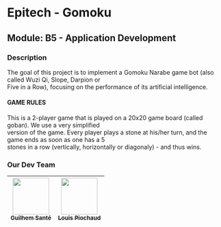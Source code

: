 # Epitech - Gomoku
## Module: B5 - Application Development

### Description
The goal of this project is to implement a Gomoku Narabe game bot (also called Wuzi Qi, Slope, Darpion or  
Five in a Row), focusing on the performance of its artificial intelligence.

#### GAME RULES
This is a 2-player game that is played on a 20x20 game board (called goban). We use a very simplified  
version of the game. Every player plays a stone at his/her turn, and the game ends as soon as one has a 5  
stones in a row (vertically, horizontally or diagonaly) - and thus wins.

### Our Dev Team

| [<img src="https://github.com/Guilhem-Sante.png?size=85" width=85><br><sub>Guilhem Santé</sub>](https://github.com/Guilhem-Sante) | [<img src="https://github.com/LouisPiochaud.png?size=85" width=85><br><sub>Louis Piochaud</sub>](https://github.com/LouisPiochaud)
| :---: | :---: |